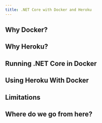```yaml
---
title: .NET Core with Docker and Heroku
---
```

## Why Docker?

## Why Heroku?

## Running .NET Core in Docker

## Using Heroku With Docker

## Limitations

## Where do we go from here?